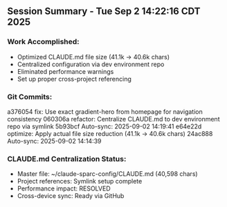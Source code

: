 ## Session Summary - Tue Sep  2 14:22:16 CDT 2025
### Work Accomplished:
- Optimized CLAUDE.md file size (41.1k → 40.6k chars)
- Centralized configuration via dev environment repo
- Eliminated performance warnings
- Set up proper cross-project referencing
### Git Commits:
a376054 fix: Use exact gradient-hero from homepage for navigation consistency
060306a refactor: Centralize CLAUDE.md to dev environment repo via symlink
5b93bcf Auto-sync: 2025-09-02 14:19:41
e64e22d optimize: Apply actual file size reduction (41.1k → 40.6k chars)
24ac888 Auto-sync: 2025-09-02 14:14:39
### CLAUDE.md Centralization Status:
- Master file: ~/claude-sparc-config/CLAUDE.md (40,598 chars)
- Project references: Symlink setup complete
- Performance impact: RESOLVED
- Cross-device sync: Ready via GitHub
